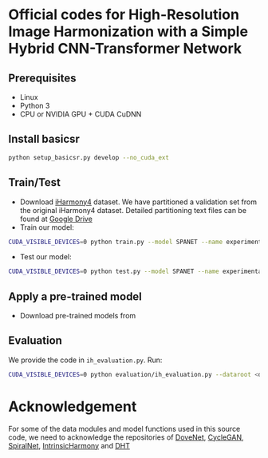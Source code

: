 <base target="_blank"/>

# Official codes for High-Resolution Image Harmonization with a Simple Hybrid CNN-Transformer Network 


## Prerequisites

- Linux
- Python 3
- CPU or NVIDIA GPU + CUDA CuDNN

## Install basicsr
```bash
python setup_basicsr.py develop --no_cuda_ext
```

## Train/Test
- Download [iHarmony4](https://github.com/bcmi/Image-Harmonization-Dataset-iHarmony4) dataset.
We have partitioned a validation set from the original iHarmony4 dataset. 
Detailed partitioning text files can be found at [Google Drive](https://drive.google.com/drive/folders/1HckIxN0HR68DRAiYJO_RqGKYk_m1fxN0?usp=drive_link)
- Train our model:
```bash
CUDA_VISIBLE_DEVICES=0 python train.py --model SPANET --name experimental_name --dataset_root /***/iHarmony4/HAdobe5k/ --dataset_name HAdobe5k --batch_size 4 --init_port 55554 --local_rank 4 --crop_size 1024 --load_size 1024 --netG SPANET
```
- Test our model:
```bash
CUDA_VISIBLE_DEVICES=0 python test.py --model SPANET --name experimental_name --dataset_root /***/iHarmony4/HAdobe5k/ --dataset_name HAdobe5k --batch_size 4 --init_port 55554 --local_rank 4 --crop_size 1024 --load_size 1024 --netG SPANET
```

## Apply a pre-trained model
- Download pre-trained models from

## Evaluation
We provide the code in `ih_evaluation.py`. Run:
```bash
CUDA_VISIBLE_DEVICES=0 python evaluation/ih_evaluation.py --dataroot <dataset_dir> --result_root  /**/results/experiment_name/test_latest/images/ --evaluation_type our --dataset_name HAdobe5k  --image_size 1024
```


# Acknowledgement
For some of the data modules and model functions used in this source code, we need to acknowledge the repositories of [DoveNet](https://github.com/bcmi/Image-Harmonization-Dataset-iHarmony4/tree/master/DoveNet), [CycleGAN](https://github.com/junyanz/pytorch-CycleGAN-and-pix2pix), [
SpiralNet](https://github.com/zhenglab/spiralnet), [IntrinsicHarmony](https://github.com/zhenglab/IntrinsicHarmony) and [DHT](https://github.com/zhenglab/HarmonyTransformer)
